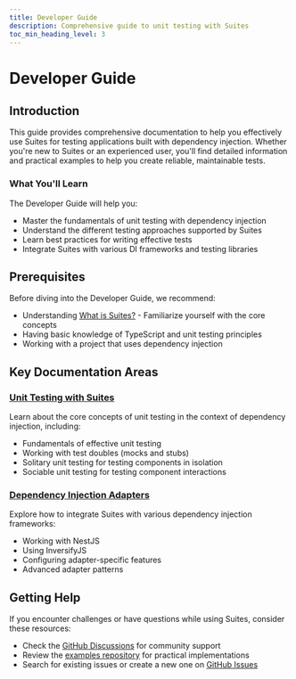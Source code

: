 ```yaml
---
title: Developer Guide
description: Comprehensive guide to unit testing with Suites
toc_min_heading_level: 3
---
```


# Developer Guide

## Introduction

This guide provides comprehensive documentation to help you effectively use Suites for testing applications built with
dependency injection. Whether you're new to Suites or an experienced user, you'll find detailed information and
practical examples to help you create reliable, maintainable tests.

### What You'll Learn

The Developer Guide will help you:
- Master the fundamentals of unit testing with dependency injection
- Understand the different testing approaches supported by Suites
- Learn best practices for writing effective tests
- Integrate Suites with various DI frameworks and testing libraries

## Prerequisites

Before diving into the Developer Guide, we recommend:

- Understanding [What is Suites?](/docs/overview/what-is-suites) - Familiarize yourself with the core concepts
- Having basic knowledge of TypeScript and unit testing principles
- Working with a project that uses dependency injection

<div class="next-steps-section">

## Key Documentation Areas

### [Unit Testing with Suites](/docs/developer-guide/unit-tests)

Learn about the core concepts of unit testing in the context of dependency injection, including:

- Fundamentals of effective unit testing
- Working with test doubles (mocks and stubs)
- Solitary unit testing for testing components in isolation
- Sociable unit testing for testing component interactions

### [Dependency Injection Adapters](/docs/developer-guide/adapters)

Explore how to integrate Suites with various dependency injection frameworks:

- Working with NestJS
- Using InversifyJS
- Configuring adapter-specific features
- Advanced adapter patterns

</div>

## Getting Help

If you encounter challenges or have questions while using Suites, consider these resources:

- Check the [GitHub Discussions](https://github.com/suites-dev/suites/discussions) for community support
- Review the [examples repository](https://github.com/suites-dev/examples) for practical implementations
- Search for existing issues or create a new one on [GitHub Issues](https://github.com/suites-dev/suites/issues)
